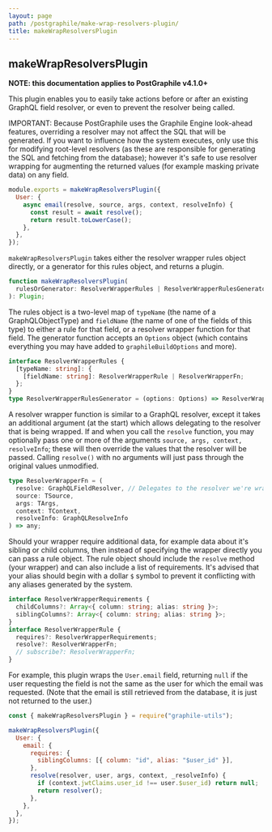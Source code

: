 ```yaml
---
layout: page
path: /postgraphile/make-wrap-resolvers-plugin/
title: makeWrapResolversPlugin
---
```


## makeWrapResolversPlugin

**NOTE: this documentation applies to PostGraphile v4.1.0+**

This plugin enables you to easily take actions before or after an existing GraphQL field resolver, or even to prevent the resolver being called.

IMPORTANT: Because PostGraphile uses the Graphile Engine look-ahead features, overriding a resolver may not affect the SQL that will be generated. If you want to influence how the system executes, only use this for modifying root-level resolvers (as these are responsible for generating the SQL and fetching from the database); however it's safe to use resolver wrapping for augmenting the returned values (for example masking private data) on any field.

```js
module.exports = makeWrapResolversPlugin({
  User: {
    async email(resolve, source, args, context, resolveInfo) {
      const result = await resolve();
      return result.toLowerCase();
    },
  },
});
```

`makeWrapResolversPlugin` takes either the resolver wrapper rules object directly, or a generator for this rules object, and returns a plugin.

```ts
function makeWrapResolversPlugin(
  rulesOrGenerator: ResolverWrapperRules | ResolverWrapperRulesGenerator
): Plugin;
```

The rules object is a two-level map of `typeName` (the name of a GraphQLObjectType) and `fieldName` (the name of one of the fields of this type) to either a rule for that field, or a resolver wrapper function for that field. The generator function accepts an `Options` object (which contains everything you may have added to `graphileBuildOptions` and more).

```ts
interface ResolverWrapperRules {
  [typeName: string]: {
    [fieldName: string]: ResolverWrapperRule | ResolverWrapperFn;
  };
}
type ResolverWrapperRulesGenerator = (options: Options) => ResolverWrapperRules;
```

A resolver wrapper function is similar to a GraphQL resolver, except it takes an additional argument (at the start) which allows delegating to the resolver that is being wrapped. If and when you call the `resolve` function, you may optionally pass one or more of the arguments `source, args, context, resolveInfo`; these will then override the values that the resolver will be passed. Calling `resolve()` with no arguments will just pass through the original values unmodified.

```ts
type ResolverWrapperFn = (
  resolve: GraphQLFieldResolver, // Delegates to the resolver we're wrapping
  source: TSource,
  args: TArgs,
  context: TContext,
  resolveInfo: GraphQLResolveInfo
) => any;
```

Should your wrapper require additional data, for example data about it's
sibling or child columns, then instead of specifying the wrapper directly you
can pass a rule object. The rule object should include the `resolve` method
(your wrapper) and can also include a list of requirements. It's advised that
your alias should begin with a dollar `$` symbol to prevent it conflicting
with any aliases generated by the system.

```ts
interface ResolverWrapperRequirements {
  childColumns?: Array<{ column: string; alias: string }>;
  siblingColumns?: Array<{ column: string; alias: string }>;
}
interface ResolverWrapperRule {
  requires?: ResolverWrapperRequirements;
  resolve?: ResolverWrapperFn;
  // subscribe?: ResolverWrapperFn;
}
```

For example, this plugin wraps the `User.email` field, returning `null` if
the user requesting the field is not the same as the user for which the email
was requested. (Note that the email is still retrieved from the database, it
is just not returned to the user.)

```js
const { makeWrapResolversPlugin } = require("graphile-utils");

makeWrapResolversPlugin({
  User: {
    email: {
      requires: {
        siblingColumns: [{ column: "id", alias: "$user_id" }],
      },
      resolve(resolver, user, args, context, _resolveInfo) {
        if (context.jwtClaims.user_id !== user.$user_id) return null;
        return resolver();
      },
    },
  },
});
```
